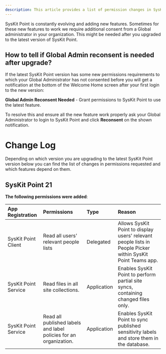 ```yaml
---
description: This article provides a list of permission changes in SysKit Point app registrations through versions.
---
```


SysKit Point is constantly evolving and adding new features. Sometimes for these new features to work we require additional consent from a Global administrator in your organization. This might be needed after you upgraded to the latest version of SysKit Point.

## How to tell if Global Admin reconsent is needed after upgrade?
If the latest SysKit Point version has some new permissions requirements to which your Global Administrator has not consented before you will get a notification at the bottom of the Welcome Home screen after your first login to the new version:

**Global Admin Reconsent Needed** - Grant permissions to SysKit Point to use the latest feature.

To resolve this and ensure all the new feature work properly ask your Global Administrator to login to SysKit Point and click **Reconsent** on the shown notification.


# Change Log
Depending on which version you are upgrading to the latest SysKit Point version below you can find the list of changes in permissions requested and which features depend on them.

## SysKit Point 21

**The following permissions were added**:

| App Registration | Permissions | Type | Reason |
| :--- | :--- | :--- | :--- |
| SysKit Point Client | Read all users' relevant people lists | Delegated | Allows SysKit Point to display users' relevant people lists in People Picker within SysKit Point Teams app. |
| SysKit Point Service | Read files in all site collections. | Application | Enables SysKit Point to perform partial site syncs, containing changed files only.  |
| SysKit Point Service | Read all published labels and label policies for an organization. | Application | Enables SysKit Point to sync published sensitivity labels and store them in the database. | 
